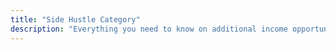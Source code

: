 ```yaml
---
title: "Side Hustle Category"
description: "Everything you need to know on additional income opportunities in our side hustles category and more at Earnonlinemoney.org. It's all here."
---
```

